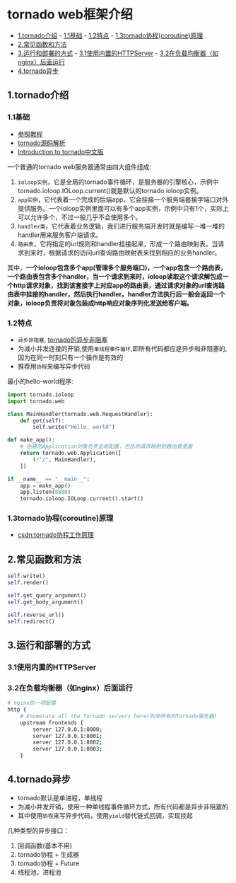 # tornado web框架介绍

<!-- vim-markdown-toc Marked -->

* [1.tornado介绍](#1.tornado介绍)
        - [1.1基础](#1.1基础)
        - [1.2特点](#1.2特点)
        - [1.3tornado协程(coroutine)原理](#1.3tornado协程(coroutine)原理)
* [2.常见函数和方法](#2.常见函数和方法)
* [3.运行和部署的方式](#3.运行和部署的方式)
        - [3.1使用内置的HTTPServer](#3.1使用内置的httpserver)
        - [3.2在负载均衡器（如nginx）后面运行](#3.2在负载均衡器（如nginx）后面运行)
* [4.tornado异步](#4.tornado异步)

<!-- vim-markdown-toc -->

## 1.tornado介绍

### 1.1基础

- [参照教程](https://www.tornadoweb.org/en/stable/guide/structure.html)
- [tornado源码解析](http://www.nowamagic.net/academy/detail/13321002)
- [Introduction to tornado中文版](http://demo.pythoner.com/itt2zh/index.html)

一个普通的tornado web服务器通常由四大组件组成:

1. `ioloop实例`，它是全局的tornado事件循环，是服务器的引擎核心，示例中tornado.ioloop.IOLoop.current()就是默认的tornado ioloop实例。
2. `app实例`，它代表着一个完成的后端app，它会挂接一个服务端套接字端口对外提供服务。一个ioloop实例里面可以有多个app实例，示例中只有1个，实际上可以允许多个，不过一般几乎不会使用多个。
3. `handler类`，它代表着业务逻辑，我们进行服务端开发时就是编写一堆一堆的handler用来服务客户端请求。
4. `路由表`，它将指定的url规则和handler挂接起来，形成一个路由映射表。当请求到来时，根据请求的访问url查询路由映射表来找到相应的业务handler。

其中，**一个ioloop包含多个app(管理多个服务端口)，一个app包含一个路由表，一个路由表包含多个handler，当一个请求到来时，ioloop读取这个请求解包成一个http请求对象，找到该套接字上对应app的路由表，通过请求对象的url查询路由表中挂接的handler，然后执行handler。handler方法执行后一般会返回一个对象，ioloop负责将对象包装成http响应对象序列化发送给客户端。**

### 1.2特点

- `异步非阻塞`, [tornado的异步非阻塞](https://www.cnblogs.com/becker/p/9335136.html)
- 为减小并发连接的开销,使用`单线程事件循环`,即所有代码都应是异步和非阻塞的,因为在同一时刻只有一个操作是有效的
- 推荐用`协程`来编写异步代码

最小的hello-world程序:

```python
import tornado.ioloop
import tornado.web

class MainHandler(tornado.web.RequestHandler):
    def get(self):
        self.write("Hello, world")

def make_app():
    # 创建的Application对象负责全局配置，包括将请求映射到路由表里面
    return tornado.web.Application([
        (r"/", MainHandler),
    ])

if __name__ == "__main__":
    app = make_app()
    app.listen(8888)
    tornado.ioloop.IOLoop.current().start()
```

### 1.3tornado协程(coroutine)原理

- [csdn:tornado协程工作原理](https://blog.csdn.net/wyx819/article/details/45420017)

## 2.常见函数和方法

```python
self.write()
self.render()

self.get_query_argument()
self.get_body_argument()

self.reverse_url()
self.redirect()
```

## 3.运行和部署的方式

### 3.1使用内置的HTTPServer

### 3.2在负载均衡器（如nginx）后面运行

```sh
# nginx的一项配置
http {
    # Enumerate all the Tornado servers here(列举所有的Tornado服务器)
    upstream frontends {
        server 127.0.0.1:8000;
        server 127.0.0.1:8001;
        server 127.0.0.1:8002;
        server 127.0.0.1:8003;
    }
```

## 4.tornado异步

- tornado默认是单进程，单线程
- 为减小并发开销，使用一种单线程事件循环方式，所有代码都是异步非阻塞的
- 其中使用`协程`来写异步代码，使用`yield`替代链式回调，实现挂起

几种类型的异步接口：

1. 回调函数(基本不用)
2. tornado协程 + 生成器
3. tornado协程 + Future
4. 线程池，进程池

